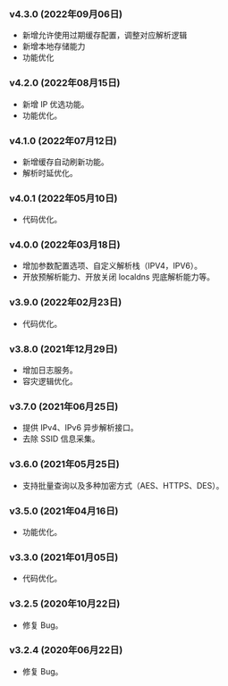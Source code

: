 ### v4.3.0 (2022年09月06日)
* 新增允许使用过期缓存配置，调整对应解析逻辑
* 新增本地存储能力
* 功能优化

### v4.2.0 (2022年08月15日)
* 新增 IP 优选功能。
* 功能优化。

### v4.1.0 (2022年07月12日)
* 新增缓存自动刷新功能。
* 解析时延优化。

### v4.0.1 (2022年05月10日)
* 代码优化。

### v4.0.0 (2022年03月18日)
*  增加参数配置选项、自定义解析栈（IPV4，IPV6）。
*  开放预解析能力、开放关闭 localdns 兜底解析能力等。

### v3.9.0 (2022年02月23日)
*  代码优化。

### v3.8.0 (2021年12月29日)
*  增加日志服务。
*  容灾逻辑优化。

### v3.7.0 (2021年06月25日)
*  提供 IPv4、IPv6 异步解析接口。
*  去除 SSID 信息采集。

### v3.6.0 (2021年05月25日)
*  支持批量查询以及多种加密方式（AES、HTTPS、DES）。

### v3.5.0 (2021年04月16日)
* 功能优化。

### v3.3.0 (2021年01月05日)
* 代码优化。

### v3.2.5 (2020年10月22日)
* 修复 Bug。

### v3.2.4 (2020年06月22日)
* 修复 Bug。

